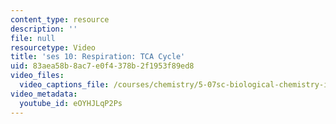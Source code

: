 ```yaml
---
content_type: resource
description: ''
file: null
resourcetype: Video
title: 'ses 10: Respiration: TCA Cycle'
uid: 83aea58b-8ac7-e0f4-378b-2f1953f89ed8
video_files:
  video_captions_file: /courses/chemistry/5-07sc-biological-chemistry-i-fall-2013/resource-index/ses-10-respiration-tca-cycle/eOYHJLqP2Ps.vtt
video_metadata:
  youtube_id: eOYHJLqP2Ps
---
```

